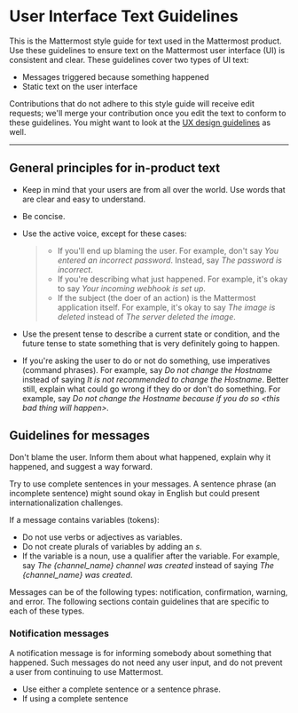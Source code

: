 # User Interface Text Guidelines

This is the Mattermost style guide for text used in the Mattermost
product. Use these guidelines to ensure text on the Mattermost user
interface (UI) is consistent and clear. These guidelines cover two types
of UI text:

  - Messages triggered because something happened
  - Static text on the user interface

<div class="note">

<div class="title">

</div>

</div>

Contributions that do not adhere to this style guide will receive edit
requests; we'll merge your contribution once you edit the text to
conform to these guidelines. You might want to look at the [UX design
guidelines]() as well.

-----

<div class="contents" data-depth="2">

</div>

## General principles for in-product text

  - Keep in mind that your users are from all over the world. Use words
    that are clear and easy to understand.

  - Be concise.

  - Use the active voice, except for these cases:
    
    >   - If you'll end up blaming the user. For example, don't say *You
    >     entered an incorrect password*. Instead, say *The password is
    >     incorrect*.
    >   - If you're describing what just happened. For example, it's
    >     okay to say *Your incoming webhook is set up*.
    >   - If the subject (the doer of an action) is the Mattermost
    >     application itself. For example, it's okay to say *The image
    >     is deleted* instead of *The server deleted the image*.

  - Use the present tense to describe a current state or condition, and
    the future tense to state something that is very definitely going to
    happen.

  - If you're asking the user to do or not do something, use imperatives
    (command phrases). For example, say *Do not change the Hostname*
    instead of saying *It is not recommended to change the Hostname*.
    Better still, explain what could go wrong if they do or don't do
    something. For example, say *Do not change the Hostname because if
    you do so \<this bad thing will happen\>.*

## Guidelines for messages

Don't blame the user. Inform them about what happened, explain why it
happened, and suggest a way forward.

Try to use complete sentences in your messages. A sentence phrase (an
incomplete sentence) might sound okay in English but could present
internationalization challenges.

If a message contains variables (tokens):

  - Do not use verbs or adjectives as variables.
  - Do not create plurals of variables by adding an *s*.
  - If the variable is a noun, use a qualifier after the variable. For
    example, say *The {channel\_name} channel was created* instead of
    saying *The {channel\_name} was created*.

Messages can be of the following types: notification, confirmation,
warning, and error. The following sections contain guidelines that are
specific to each of these types.

### Notification messages

A notification message is for informing somebody about something that
happened. Such messages do not need any user input, and do not prevent a
user from continuing to use Mattermost.

  - Use either a complete sentence or a sentence phrase.
  - If using a complete sentence
